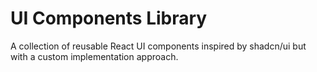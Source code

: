 # UI Components Library

A collection of reusable React UI components inspired by shadcn/ui but with a custom implementation approach.
